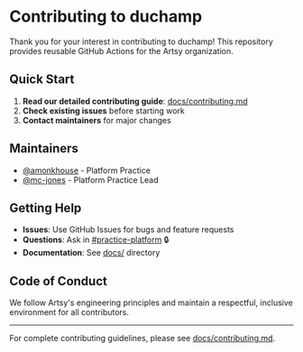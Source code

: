# Contributing to duchamp

Thank you for your interest in contributing to duchamp! This repository provides reusable GitHub Actions for the Artsy organization.

## Quick Start

1. **Read our detailed contributing guide**: [docs/contributing.md](./docs/contributing.md)
2. **Check existing issues** before starting work
3. **Contact maintainers** for major changes

## Maintainers

- [@amonkhouse](https://github.com/amonkhouse) - Platform Practice
- [@mc-jones](https://github.com/mc-jones) - Platform Practice Lead

## Getting Help

- **Issues**: Use GitHub Issues for bugs and feature requests
- **Questions**: Ask in [#practice-platform](https://artsy.slack.com/messages/practice-platform) 🔒
- **Documentation**: See [docs/](./docs/) directory

## Code of Conduct

We follow Artsy's engineering principles and maintain a respectful, inclusive environment for all contributors.

---

For complete contributing guidelines, please see [docs/contributing.md](./docs/contributing.md).